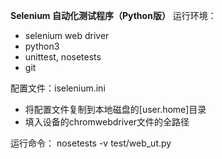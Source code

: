 **Selenium 自动化测试程序（Python版）**
运行环境：
- selenium web driver
- python3
- unittest, nosetests
- git

配置文件：iselenium.ini
- 将配置文件复制到本地磁盘的[user.home]目录
- 填入设备的chromwebdriver文件的全路径

运行命令：
nosetests -v test/web_ut.py 